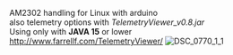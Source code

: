 AM2302 handling for Linux with arduino  
also telemetry options with _TelemetryViewer_v0.8.jar_  
Using only with **JAVA 15** or lower  
http://www.farrellf.com/TelemetryViewer/
![DSC_0770_1_1](https://github.com/conair-7/arduino/assets/132271204/aba28acd-1574-4ef3-852e-38c7db024ca7)

